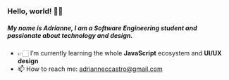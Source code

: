 # <h3>Hello, world! 🖖🏻</h3>


<h5>My name is Adrianne, I am a Software Engineering student and passionate about technology and design.</h5>


- 👉🏻 I’m currently learning the whole **JavaScript** ecosystem and **UI/UX design**
- 📫 How to reach me: adrianneccastro@gmail.com

